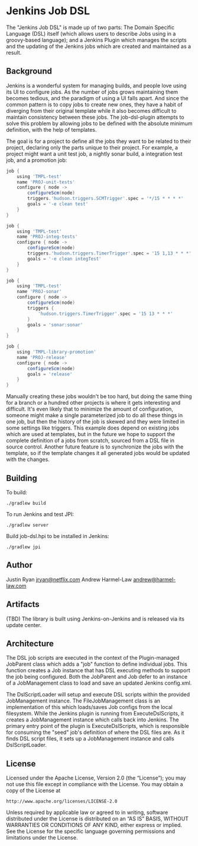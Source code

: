 Jenkins Job DSL
===============

The "Jenkins Job DSL" is made up of two parts: The Domain Specific Language (DSL) itself (which allows users to describe Jobs using in a groovy-based language); and a Jenkins Plugin which manages the scripts and the updating of the Jenkins jobs which are created and maintained as a result.

Background
------
Jenkins is a wonderful system for managing builds, and people love using its UI to configure jobs.  As the number of jobs grows maintaining them becomes tedious, and the paradigm of using a UI falls apart. And since the common pattern is to copy jobs to create new ones, they have a habit of diverging from their original template while it also becomes difficult to maintain consistency between these jobs. The job-dsl-plugin attempts to solve this problem by allowing jobs to be defined with the absolute minimum definition, with the help of templates.

The goal is for a project to define all the jobs they want to be related to their project, declaring only the parts unique to their project. For example, a project might want a unit test job, a nightly sonar build, a integration test job, and a promotion job:

```groovy
job {
    using 'TMPL-test'
    name 'PROJ-unit-tests'
    configure { node ->
        configureScm(node)
        triggers.'hudson.triggers.SCMTrigger'.spec = '*/15 * * * *'
        goals = '-e clean test'
    }
}

job {
    using 'TMPL-test'
    name 'PROJ-integ-tests'
    configure { node ->
        configureScm(node)
        triggers.'hudson.triggers.TimerTrigger'.spec = '15 1,13 * * *'
        goals = '-e clean integTest'
    }
}

job {
    using 'TMPL-test'
    name 'PROJ-sonar'
    configure { node ->
        configureScm(node)
        triggers {
            'hudson.triggers.TimerTrigger'.spec = '15 13 * * *'
        }
        goals = 'sonar:sonar'
    }
}

job {
    using 'TMPL-library-promotion'
    name 'PROJ-release'
    configure { node ->
        configureScm(node)
        goals = 'release'
    }
}
```

Manually creating these jobs wouldn't be too hard, but doing the same thing for a branch or a hundred other projects is where it gets interesting and difficult. It's even likely that to minimize the amount of configuration, someone might make a single parameterized job to do all these things in one job, but then the history of the job is skewed and they were limited in some settings like triggers. This example does depend on existing jobs which are used at templates, but in the future we hope to support the complete definition of a jobs from scratch, sourced from a DSL file in source control. Another future feature is to synchronize the jobs with the template, so if the template changes it all generated jobs would be updated with the changes.

Building
--------
To build:

    ./gradlew build

To run Jenkins and test JPI:

    ./gradlew server 

Build job-dsl.hpi to be installed in Jenkins:

    ./gradlew jpi 

Author
------
Justin Ryan <jryan@netflix.com>
Andrew Harmel-Law <andrew@harmel-law.com>

Artifacts
---------
(TBD) The library is built using Jenkins-on-Jenkins and is released via its update center.

Architecture
------------
The DSL job scripts are executed in the context of the Plugin-managed JobParent class which adds a "job" function to define individual jobs.  This function creates a Job instance that has DSL executing methods to support the job being configured. Both the JobParent and Job defer to an instance of a JobManagement class to load and save an updated Jenkins config.xml.

The DslScriptLoader will setup and execute DSL scripts within the provided JobManagement instance. The FileJobManagement class is an implementation of this which loads/saves Job configs from the local filesystem. While the Jenkins plugin is running from ExecuteDslScripts, it creates a JobManagement instance which calls back into Jenkins. The primary entry point of the plugin is ExecuteDslScripts, which is responsible for consuming the "seed" job's definition of where the DSL files are. As it finds DSL script files, it sets up a JobManagement instance and calls DslScriptLoader.

License
-------
Licensed under the Apache License, Version 2.0 (the “License”); you may not use this file except in compliance with the License. You may obtain a copy of the License at

    http://www.apache.org/licenses/LICENSE-2.0

Unless required by applicable law or agreed to in writing, software distributed under the License is distributed on an “AS IS” BASIS, WITHOUT WARRANTIES OR CONDITIONS OF ANY KIND, either express or implied. See the License for the specific language governing permissions and limitations under the License.
